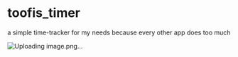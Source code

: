 # toofis_timer
a simple time-tracker for my needs because every other app does too much

![Uploading image.png…]()
